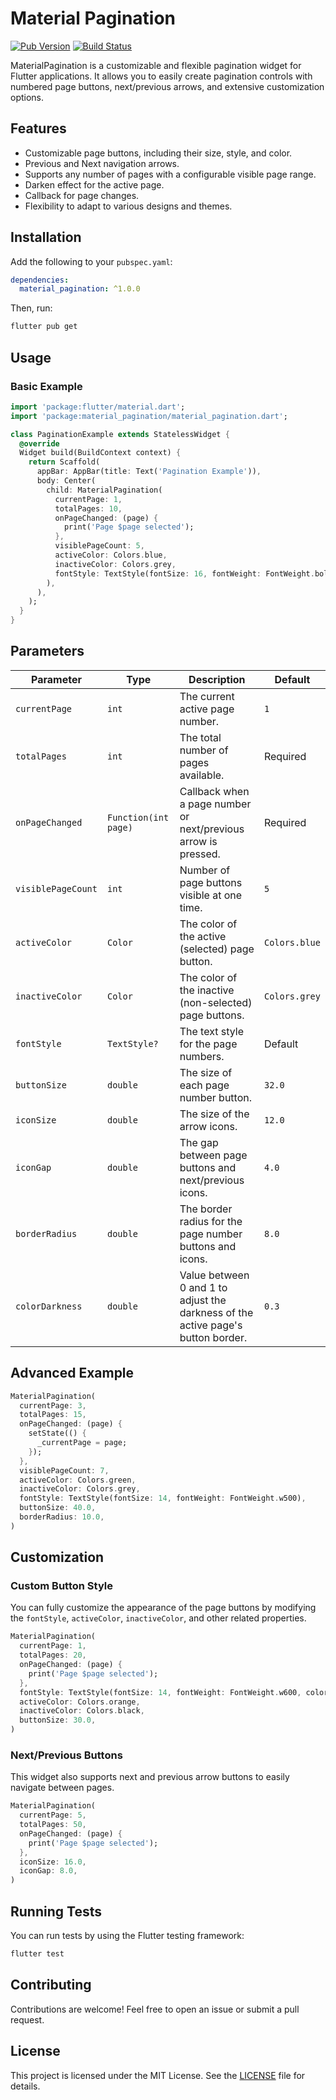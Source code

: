  
# Material Pagination

[![Pub Version](https://img.shields.io/pub/v/material_pagination.svg)](https://pub.dev/packages/material_pagination)
[![Build Status](https://img.shields.io/github/actions/workflow/status/your_username/material_pagination/main.yml)](https://github.com/your_username/material_pagination/actions)

MaterialPagination is a customizable and flexible pagination widget for Flutter applications. It allows you to easily create pagination controls with numbered page buttons, next/previous arrows, and extensive customization options.

## Features

- Customizable page buttons, including their size, style, and color.
- Previous and Next navigation arrows.
- Supports any number of pages with a configurable visible page range.
- Darken effect for the active page.
- Callback for page changes.
- Flexibility to adapt to various designs and themes.

## Installation

Add the following to your `pubspec.yaml`:

```yaml
dependencies:
  material_pagination: ^1.0.0
```

Then, run:

```bash
flutter pub get
```

## Usage

### Basic Example

```dart
import 'package:flutter/material.dart';
import 'package:material_pagination/material_pagination.dart';

class PaginationExample extends StatelessWidget {
  @override
  Widget build(BuildContext context) {
    return Scaffold(
      appBar: AppBar(title: Text('Pagination Example')),
      body: Center(
        child: MaterialPagination(
          currentPage: 1,
          totalPages: 10,
          onPageChanged: (page) {
            print('Page $page selected');
          },
          visiblePageCount: 5,
          activeColor: Colors.blue,
          inactiveColor: Colors.grey,
          fontStyle: TextStyle(fontSize: 16, fontWeight: FontWeight.bold),
        ),
      ),
    );
  }
}
```

## Parameters

| Parameter                   | Type                     | Description                                                                                             | Default         |
| ----------------------------| ------------------------ | ------------------------------------------------------------------------------------------------------- | --------------- |
| `currentPage`                | `int`                    | The current active page number.                                                                         | `1`             |
| `totalPages`                 | `int`                    | The total number of pages available.                                                                    | Required        |
| `onPageChanged`              | `Function(int page)`     | Callback when a page number or next/previous arrow is pressed.                                           | Required        |
| `visiblePageCount`           | `int`                    | Number of page buttons visible at one time.                                                             | `5`             |
| `activeColor`                | `Color`                  | The color of the active (selected) page button.                                                         | `Colors.blue`   |
| `inactiveColor`              | `Color`                  | The color of the inactive (non-selected) page buttons.                                                   | `Colors.grey`   |
| `fontStyle`                  | `TextStyle?`             | The text style for the page numbers.                                                                    | Default         |
| `buttonSize`                 | `double`                 | The size of each page number button.                                                                     | `32.0`          |
| `iconSize`                   | `double`                 | The size of the arrow icons.                                                                             | `12.0`          |
| `iconGap`                    | `double`                 | The gap between page buttons and next/previous icons.                                                    | `4.0`           |
| `borderRadius`               | `double`                 | The border radius for the page number buttons and icons.                                                 | `8.0`           |
| `colorDarkness`              | `double`                 | Value between 0 and 1 to adjust the darkness of the active page's button border.                         | `0.3`           |

## Advanced Example

```dart
MaterialPagination(
  currentPage: 3,
  totalPages: 15,
  onPageChanged: (page) {
    setState(() {
      _currentPage = page;
    });
  },
  visiblePageCount: 7,
  activeColor: Colors.green,
  inactiveColor: Colors.grey,
  fontStyle: TextStyle(fontSize: 14, fontWeight: FontWeight.w500),
  buttonSize: 40.0,
  borderRadius: 10.0,
)
```

## Customization

### Custom Button Style

You can fully customize the appearance of the page buttons by modifying the `fontStyle`, `activeColor`, `inactiveColor`, and other related properties. 

```dart
MaterialPagination(
  currentPage: 1,
  totalPages: 20,
  onPageChanged: (page) {
    print('Page $page selected');
  },
  fontStyle: TextStyle(fontSize: 14, fontWeight: FontWeight.w600, color: Colors.white),
  activeColor: Colors.orange,
  inactiveColor: Colors.black,
  buttonSize: 30.0,
)
```

### Next/Previous Buttons

This widget also supports next and previous arrow buttons to easily navigate between pages.

```dart
MaterialPagination(
  currentPage: 5,
  totalPages: 50,
  onPageChanged: (page) {
    print('Page $page selected');
  },
  iconSize: 16.0,
  iconGap: 8.0,
)
```

## Running Tests

You can run tests by using the Flutter testing framework:

```bash
flutter test
```

## Contributing

Contributions are welcome! Feel free to open an issue or submit a pull request.

## License

This project is licensed under the MIT License. See the [LICENSE](./LICENSE) file for details.
